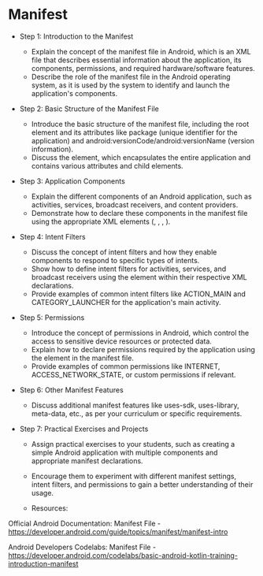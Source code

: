# Manifest


* Step 1: Introduction to the Manifest
  - Explain the concept of the manifest file in Android, which is an XML file that describes essential information about the application, its components, permissions, and required hardware/software features.
  - Describe the role of the manifest file in the Android operating system, as it is used by the system to identify and launch the application's components.

* Step 2: Basic Structure of the Manifest File
  - Introduce the basic structure of the manifest file, including the root element <manifest> and its attributes like package (unique identifier for the application) and android:versionCode/android:versionName (version information).
  - Discuss the <application> element, which encapsulates the entire application and contains various attributes and child elements.

* Step 3: Application Components
  - Explain the different components of an Android application, such as activities, services, broadcast receivers, and content providers.
  - Demonstrate how to declare these components in the manifest file using the appropriate XML elements (<activity>, <service>, <receiver>, <provider>).
  
* Step 4: Intent Filters
  - Discuss the concept of intent filters and how they enable components to respond to specific types of intents.
  - Show how to define intent filters for activities, services, and broadcast receivers using the <intent-filter> element within their respective XML declarations.
  - Provide examples of common intent filters like ACTION_MAIN and CATEGORY_LAUNCHER for the application's main activity.

* Step 5: Permissions
  - Introduce the concept of permissions in Android, which control the access to sensitive device resources or protected data.
  - Explain how to declare permissions required by the application using the <uses-permission> element in the manifest file.
  - Provide examples of common permissions like INTERNET, ACCESS_NETWORK_STATE, or custom permissions if relevant.

* Step 6: Other Manifest Features
  - Discuss additional manifest features like uses-sdk, uses-library, meta-data, etc., as per your curriculum or specific requirements.

* Step 7: Practical Exercises and Projects
  - Assign practical exercises to your students, such as creating a simple Android application with multiple components and appropriate manifest declarations.
  - Encourage them to experiment with different manifest settings, intent filters, and permissions to gain a better understanding of their usage.
  
  - Resources:

Official Android Documentation: Manifest File - https://developer.android.com/guide/topics/manifest/manifest-intro
  
Android Developers Codelabs: Manifest File - https://developer.android.com/codelabs/basic-android-kotlin-training-introduction-manifest
